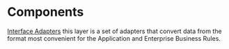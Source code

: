 # Components

[Interface Adapters](https://blog.cleancoder.com/uncle-bob/2012/08/13/the-clean-architecture.html) this layer is a set of adapters that convert data from the format most convenient for the Application and Enterprise Business Rules.
